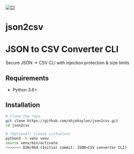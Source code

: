 [![CI](https://github.com/devjohxylon/json2csv/actions/workflows/ci.yml/badge.svg)](https://github.com/devjohxylon/json2csv/actions)

# json2csv
# JSON to CSV Converter CLI

Secure JSON → CSV CLI with injection protection & size limits 

## Requirements
- Python 3.6+

## Installation
```bash
# Clone the repo
git clone https://github.com/ohjohxylon/json2csv.git
cd json2csv

# (Optional) Create virtualenv
python3 -m venv venv
source venv/bin/activate
>>>>>>> 826c95d (Initial commit: JSON→CSV converter CLI)
